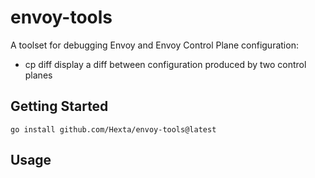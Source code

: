 # envoy-tools

A toolset for debugging Envoy and Envoy Control Plane configuration:
* cp diff display a diff between configuration produced by two control planes

## Getting Started

```shell
go install github.com/Hexta/envoy-tools@latest
```

## Usage
